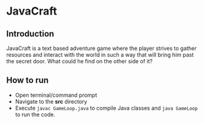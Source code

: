 # JavaCraft

## Introduction

JavaCraft is a text based adventure game where the player strives to gather resources and interact with the world in such a way that will bring him past the secret door. What could he find on the other side of it?

## How to run
- Open terminal/command prompt
- Navigate to the **src** directory
- Execute `javac GameLoop.java` to compile Java classes and `java GameLoop` to run the code. 
